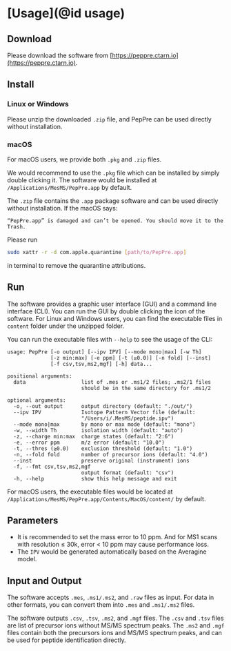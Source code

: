 # [Usage](@id usage)

## Download

Please download the software from [https://peppre.ctarn.io](https://peppre.ctarn.io).

## Install

### Linux or Windows

Please unzip the downloaded `.zip` file, and PepPre can be used directly without installation.

### macOS

For macOS users, we provide both `.pkg` and `.zip` files.

We would recommend to use the `.pkg` file which can be installed by simply double clicking it.
The software would be installed at `/Applications/MesMS/PepPre.app` by default.

The `.zip` file contains the `.app` package software and can be used directly without installation.
If the macOS says:

```
“PepPre.app” is damaged and can’t be opened. You should move it to the Trash.
```

Please run 
```sh
sudo xattr -r -d com.apple.quarantine [path/to/PepPre.app]
```
in terminal to remove the quarantine attributions.

## Run

The software provides a graphic user interface (GUI) and a command line interface (CLI).
You can run the GUI by double clicking the icon of the software.
For Linux and Windows users, you can find the executable files in `content` folder under the unzipped folder.

You can run the executable files with `--help` to see the usage of the CLI:
```
usage: PepPre [-o output] [--ipv IPV] [--mode mono|max] [-w Th]
              [-z min:max] [-e ppm] [-t (≥0.0)] [-n fold] [--inst]
              [-f csv,tsv,ms2,mgf] [-h] data...

positional arguments:
  data                  list of .mes or .ms1/2 files; .ms2/1 files
                        should be in the same directory for .ms1/2

optional arguments:
  -o, --out output      output directory (default: "./out/")
  --ipv IPV             Isotope Pattern Vector file (default:
                        "/Users/i/.MesMS/peptide.ipv")
  --mode mono|max       by mono or max mode (default: "mono")
  -w, --width Th        isolation width (default: "auto")
  -z, --charge min:max  charge states (default: "2:6")
  -e, --error ppm       m/z error (default: "10.0")
  -t, --thres (≥0.0)    exclusion threshold (default: "1.0")
  -n, --fold fold       number of precursor ions (default: "4.0")
  --inst                preserve original (instrument) ions
  -f, --fmt csv,tsv,ms2,mgf
                        output format (default: "csv")
  -h, --help            show this help message and exit
```

For macOS users, the executable files would be located at `/Applications/MesMS/PepPre.app/Contents/MacOS/content/` by default.

## Parameters

- It is recommended to set the mass error to 10 ppm. And for MS1 scans with resolution ≤ 30k, error < 10 ppm may cause performance loss.
- The `IPV` would be generated automatically based on the Averagine model.

## Input and Output

The software accepts `.mes`, `.ms1/.ms2`, and `.raw` files as input.
For data in other formats, you can convert them into `.mes` and `.ms1/.ms2` files.

The software outputs `.csv`, `.tsv`, `.ms2`, and `.mgf` files.
The `.csv` and `.tsv` files are list of precursor ions without MS/MS spectrum peaks.
The `.ms2` and `.mgf` files contain both the precursors ions and MS/MS spectrum peaks, and can be used for peptide identification directly.
